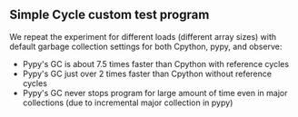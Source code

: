 ## Simple Cycle custom test program

We repeat the experiment for different loads (different array sizes) with default garbage collection settings for both
Cpython, pypy, and observe:
  * Pypy's GC is about 7.5 times faster than Cpython with reference cycles
  * Pypy's GC just over 2 times faster than Cpython without reference cycles
  * Pypy's GC never stops program for large amount of time even in major collections (due to incremental major collection in pypy)
